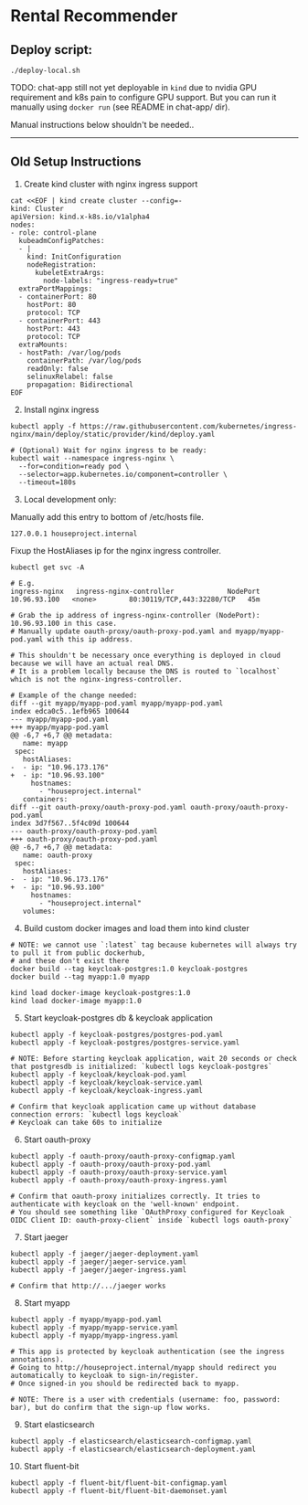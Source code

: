 # Rental Recommender

## Deploy script:
```
./deploy-local.sh
```

TODO: chat-app still not yet deployable in `kind` due to nvidia GPU requirement and k8s pain to configure GPU support.
But you can run it manually using `docker run` (see README in chat-app/ dir).

Manual instructions below shouldn't be needed..

---

## Old Setup Instructions

1. Create kind cluster with nginx ingress support
```
cat <<EOF | kind create cluster --config=-
kind: Cluster
apiVersion: kind.x-k8s.io/v1alpha4
nodes:
- role: control-plane
  kubeadmConfigPatches:
  - |
    kind: InitConfiguration
    nodeRegistration:
      kubeletExtraArgs:
        node-labels: "ingress-ready=true"
  extraPortMappings:
  - containerPort: 80
    hostPort: 80
    protocol: TCP
  - containerPort: 443
    hostPort: 443
    protocol: TCP
  extraMounts:
  - hostPath: /var/log/pods
    containerPath: /var/log/pods
    readOnly: false
    selinuxRelabel: false
    propagation: Bidirectional
EOF
```

2. Install nginx ingress
```
kubectl apply -f https://raw.githubusercontent.com/kubernetes/ingress-nginx/main/deploy/static/provider/kind/deploy.yaml

# (Optional) Wait for nginx ingress to be ready:
kubectl wait --namespace ingress-nginx \
  --for=condition=ready pod \
  --selector=app.kubernetes.io/component=controller \
  --timeout=180s
```

3. Local development only:

Manually add this entry to bottom of /etc/hosts file.
```
127.0.0.1 houseproject.internal
```

Fixup the HostAliases ip for the nginx ingress controller.
```
kubectl get svc -A

# E.g.
ingress-nginx   ingress-nginx-controller             NodePort    10.96.93.100   <none>        80:30119/TCP,443:32280/TCP   45m

# Grab the ip address of ingress-nginx-controller (NodePort): 10.96.93.100 in this case.
# Manually update oauth-proxy/oauth-proxy-pod.yaml and myapp/myapp-pod.yaml with this ip address.

# This shouldn't be necessary once everything is deployed in cloud because we will have an actual real DNS.
# It is a problem locally because the DNS is routed to `localhost` which is not the nginx-ingress-controller.

# Example of the change needed:
diff --git myapp/myapp-pod.yaml myapp/myapp-pod.yaml
index edca0c5..1efb965 100644
--- myapp/myapp-pod.yaml
+++ myapp/myapp-pod.yaml
@@ -6,7 +6,7 @@ metadata:
   name: myapp
 spec:
   hostAliases:
-  - ip: "10.96.173.176"
+  - ip: "10.96.93.100"
     hostnames:
       - "houseproject.internal"
   containers:
diff --git oauth-proxy/oauth-proxy-pod.yaml oauth-proxy/oauth-proxy-pod.yaml
index 3d7f567..5f4c09d 100644
--- oauth-proxy/oauth-proxy-pod.yaml
+++ oauth-proxy/oauth-proxy-pod.yaml
@@ -6,7 +6,7 @@ metadata:
   name: oauth-proxy
 spec:
   hostAliases:
-  - ip: "10.96.173.176"
+  - ip: "10.96.93.100"
     hostnames:
       - "houseproject.internal"
   volumes:
```


4. Build custom docker images and load them into kind cluster
```
# NOTE: we cannot use `:latest` tag because kubernetes will always try to pull it from public dockerhub,
# and these don't exist there
docker build --tag keycloak-postgres:1.0 keycloak-postgres
docker build --tag myapp:1.0 myapp

kind load docker-image keycloak-postgres:1.0
kind load docker-image myapp:1.0
```

5. Start keycloak-postgres db & keycloak application
```
kubectl apply -f keycloak-postgres/postgres-pod.yaml
kubectl apply -f keycloak-postgres/postgres-service.yaml

# NOTE: Before starting keycloak application, wait 20 seconds or check that postgresdb is initialized: `kubectl logs keycloak-postgres`
kubectl apply -f keycloak/keycloak-pod.yaml
kubectl apply -f keycloak/keycloak-service.yaml
kubectl apply -f keycloak/keycloak-ingress.yaml

# Confirm that keycloak application came up without database connection errors: `kubectl logs keycloak`
# Keycloak can take 60s to initialize
```

6. Start oauth-proxy
```
kubectl apply -f oauth-proxy/oauth-proxy-configmap.yaml
kubectl apply -f oauth-proxy/oauth-proxy-pod.yaml
kubectl apply -f oauth-proxy/oauth-proxy-service.yaml
kubectl apply -f oauth-proxy/oauth-proxy-ingress.yaml

# Confirm that oauth-proxy initializes correctly. It tries to authenticate with keycloak on the 'well-known' endpoint.
# You should see something like `OAuthProxy configured for Keycloak OIDC Client ID: oauth-proxy-client` inside `kubectl logs oauth-proxy`
```

7. Start jaeger
```
kubectl apply -f jaeger/jaeger-deployment.yaml
kubectl apply -f jaeger/jaeger-service.yaml
kubectl apply -f jaeger/jaeger-ingress.yaml

# Confirm that http://.../jaeger works
```

8. Start myapp
```
kubectl apply -f myapp/myapp-pod.yaml
kubectl apply -f myapp/myapp-service.yaml
kubectl apply -f myapp/myapp-ingress.yaml

# This app is protected by keycloak authentication (see the ingress annotations).
# Going to http://houseproject.internal/myapp should redirect you automatically to keycloak to sign-in/register.
# Once signed-in you should be redirected back to myapp.

# NOTE: There is a user with credentials (username: foo, password: bar), but do confirm that the sign-up flow works.
```

9. Start elasticsearch
```
kubectl apply -f elasticsearch/elasticsearch-configmap.yaml
kubectl apply -f elasticsearch/elasticsearch-deployment.yaml
```

10. Start fluent-bit
```
kubectl apply -f fluent-bit/fluent-bit-configmap.yaml
kubectl apply -f fluent-bit/fluent-bit-daemonset.yaml
```
